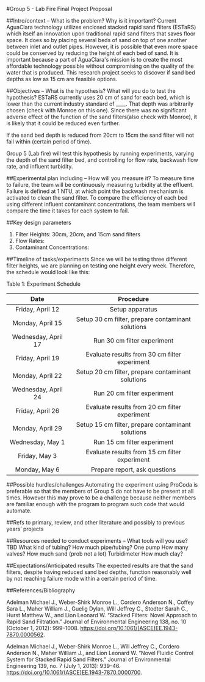 #Group 5 - Lab Fire Final Project Proposal

##Intro/context – What is the problem? Why is it important?
Current AguaClara technology utilizes enclosed stacked rapid sand filters (ESTaRS) which itself an innovation upon traditional rapid sand filters that saves floor space. It does so by placing several beds of sand on top of one another between inlet and outlet pipes. However, it is possible that even more space could be conserved by reducing the height of each bed of sand. It is important because a part of AguaClara's mission is to create the most affordable technology possible without compromising on the quality of the water that is produced. This research project seeks to discover if sand bed depths as low as 15 cm are feasible options.

##Objectives – What is the hypothesis? What will you do to test the hypothesis?
ESTaRS currently uses 20 cm of sand for each bed, which is lower than the current industry standard of ____. That depth was arbitrarily chosen (check with Monroe on this one). Since there was no significant adverse effect of the function of the sand filters(also check with Monroe), it is likely that it could be reduced even further.

If the sand bed depth is reduced from 20cm to 15cm the sand filter will not fail within (certain period of time).

Group 5 (Lab fire) will test this hypothesis by running experiments, varying the depth of the sand filter bed, and controlling for flow rate, backwash flow rate, and influent turbidity.

##Experimental plan including – How will you measure it?
To measure time to failure, the team will be continuously measuring turbidity at the effluent. Failure is defined at 1 NTU, at which point the backwash mechanism is activated to clean the sand filter. To compare the efficiency of each bed using different influent contaminant concentrations, the team members will compare the time it takes for each system to fail.

##Key design parameters
1. Filter Heights: 30cm, 20cm, and 15cm sand filters
2. Flow Rates:
3. Contaminant Concentrations:

##Timeline of tasks/experiments
Since we will be testing three different filter heights, we are planning on testing one height every week. Therefore, the schedule would look like this:

Table 1: Experiment Schedule

| Date | Procedure |
|:--------:|:-----:|
| Friday, April 12 | Setup apparatus |
| Monday, April 15 | Setup 30 cm filter, prepare contaminant solutions |
| Wednesday, April 17 | Run 30 cm filter experiment |
| Friday, April 19 | Evaluate results from 30 cm filter experiment |
| Monday, April 22 | Setup 20 cm filter, prepare contaminant solutions |
| Wednesday, April 24 | Run 20 cm filter experiment |
| Friday, April 26 | Evaluate results from 20 cm filter experiment |
| Monday, April 29 | Setup 15 cm filter, prepare contaminant solutions |
| Wednesday, May 1 | Run 15 cm filter experiment |
| Friday, May 3 | Evaluate results from 15 cm filter experiment |
| Monday, May 6 | Prepare report, ask questions |


##Possible hurdles/challenges
Automating the experiment using ProCoda is preferable so that the members of Group 5 do not have to be present at all times. However this may prove to be a challenge because neither members are familiar enough with the program to program such code that would automate.

##Refs to primary, review, and other literature and possibly to previous years’ projects

##Resources needed to conduct experiments – What tools will you use?
TBD
What kind of tubing?
How much pipe/tubing?
One pump
How many valves?
How much sand (prob not a lot)
Turbidimeter
How much clay?

##Expectations/Anticipated results
The expected results are that the sand filters, despite having reduced sand bed depths, function reasonably well by not reaching failure mode within a certain period of time.

##References/Bibliography

Adelman Michael J., Weber-Shirk Monroe L., Cordero Anderson N., Coffey Sara L., Maher William J., Guelig Dylan, Will Jeffrey C., Stodter Sarah C., Hurst Matthew W., and Lion Leonard W. “Stacked Filters: Novel Approach to Rapid Sand Filtration.” Journal of Environmental Engineering 138, no. 10 (October 1, 2012): 999–1008. https://doi.org/10.1061/(ASCE)EE.1943-7870.0000562.

Adelman Michael J., Weber-Shirk Monroe L., Will Jeffrey C., Cordero Anderson N., Maher William J., and Lion Leonard W. “Novel Fluidic Control System for Stacked Rapid Sand Filters.” Journal of Environmental Engineering 139, no. 7 (July 1, 2013): 939–46. https://doi.org/10.1061/(ASCE)EE.1943-7870.0000700.

